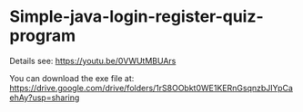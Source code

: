 # Simple-java-login-register-quiz-program

Details see:
https://youtu.be/0VWUtMBUArs

You can download the exe file at:
https://drive.google.com/drive/folders/1rS8OObkt0WE1KERnGsqnzbJIYpCaehAy?usp=sharing
